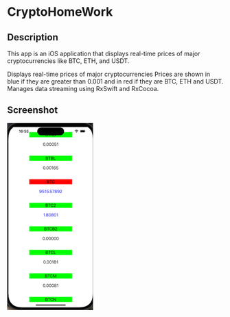 # CryptoHomeWork

## Description

This app is an iOS application that displays real-time prices of major cryptocurrencies like BTC, ETH, and USDT.

Displays real-time prices of major cryptocurrencies 
Prices are shown in blue if they are greater than 0.001 and in red if they are  BTC, ETH and USDT.
Manages data streaming using RxSwift and RxCocoa.



## Screenshot
![crypto](assests/ss1.png)




